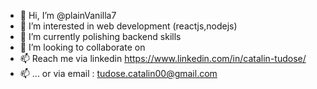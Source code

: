 - 👋 Hi, I’m @plainVanilla7
- 👀 I’m interested in web development (reactjs,nodejs)
- 🌱 I’m currently polishing backend skills
- 💞️ I’m looking to collaborate on 
- 📫 Reach me via linkedin https://www.linkedin.com/in/catalin-tudose/
- 📫 ... or via email : tudose.catalin00@gmail.com
<!---
plainVanilla7/plainVanilla7 is a ✨ special ✨ repository because its `README.md` (this file) appears on your GitHub profile.
You can click the Preview link to take a look at your changes.
--->
